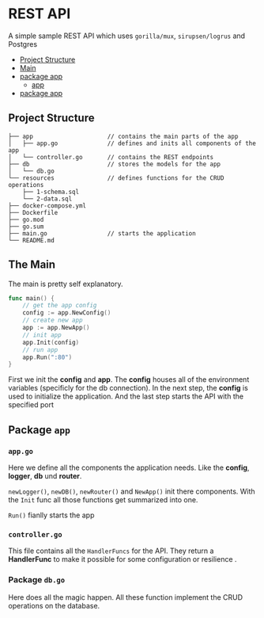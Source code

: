 # REST API

A simple sample REST API which uses `gorilla/mux`, `sirupsen/logrus` and Postgres

- [Project Structure](#project-structure)
- [Main](#main)
- [package app](#package-app)
    - [app](#package-app-app)
- [package app](#package-db)


## Project Structure <a id="project-structure"></a>
```
├── app                     // contains the main parts of the app
│   ├── app.go              // defines and inits all components of the app
│   └── controller.go       // contains the REST endpoints
├── db                      // stores the models for the app
│   └── db.go
└── resources               // defines functions for the CRUD operations
    ├── 1-schema.sql
    └── 2-data.sql
├── docker-compose.yml
├── Dockerfile              
├── go.mod
├── go.sum
├── main.go                 // starts the application
└── README.md
```

## The Main <a id="main"></a>

The main is pretty self explanatory.

```go
func main() {
	// get the app config
	config := app.NewConfig()
	// create new app
	app := app.NewApp()
	// init app
	app.Init(config)
	// run app
	app.Run(":80")
}
```

First we init the __config__ and __app__.
 The __config__ houses all of the environment variables (specificly for the db connection).
In the next step, the __config__ is used to initialize the application.
And the last step starts the API with the specified port

## Package `app` <a id="package-app"></a>

### `app.go` <a id="package-app-app"></a>

Here we define all the components the application needs. Like the __config__, __logger__, __db__ und __router__.

`newLogger()`, `newDB()`, `newRouter()` and `NewApp()` init there components. With the `Init` func all those functions get summarized into one.

`Run()` fianlly starts the app

### `controller.go` <a id="package-app-controller"></a>

This file contains all the `HandlerFuncs` for the API.
They return a __HandlerFunc__ to make it possible for some configuration or resilience .

### Package `db.go` <a id="package-db"></a>

Here does all the magic happen.
All these function implement the CRUD operations on the database.

